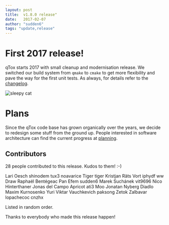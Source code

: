 ```yaml
---
layout: post
title:  v1.8.0 release"
date:   2017-02-07
author: "sudden6"
tags: "update,release"
---
```


# First 2017 release!

qTox starts 2017 with small cleanup and modernisation release. We switched our
build system from `qmake` to `cmake` to get more flexibility and pave the way
for the first unit tests. As always, for details refer to the [changelog].

![sleepy cat](https://i.imgur.com/KSKw2l.jpg)

# Plans

Since the qTox code base has grown organically over the years, we decide to
redesign some stuff from the ground up. People interested in software
architecture can find the current progress at [planning].

## Contributors

28 people contributed to this release. Kudos to them! :-)

Lari Oesch
shinodem
tux3
noavarice
Tiger tiger
Kristjan Räts
Vort
iphydf
ww Draw
Raphaël Bentégeac
Pan Efem
sudden6
Marek Suchánek
vit9696
Nico Hinterthaner
Jonas del Campo
Apricot
ati3
Moo
Jonatan Nyberg
Diadlo
Maxim Kurnosenko
Yuri
Viktar Vauchkevich
paksong
Zetok Zalbavar
lopachecoc
cnzhx

Listed in random order.

Thanks to everybody who made this release happen!

[planning]: https://github.com/qTox/planning
[changelog]: https://github.com/qTox/qTox/blob/v1.8.0/CHANGELOG.md#v180-2017-02-05
